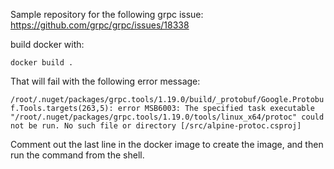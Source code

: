 Sample repository for the following grpc issue: https://github.com/grpc/grpc/issues/18338

build docker with:

`docker build .`

That will fail with the following error message:

`/root/.nuget/packages/grpc.tools/1.19.0/build/_protobuf/Google.Protobuf.Tools.targets(263,5): error MSB6003: The specified task executable "/root/.nuget/packages/grpc.tools/1.19.0/tools/linux_x64/protoc" could not be run. No such file or directory [/src/alpine-protoc.csproj]`

Comment out the last line in the docker image to create the image, and then run the command from the shell.